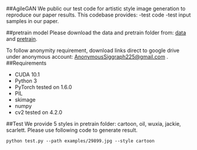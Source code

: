 ##AgileGAN
We public our test code for artistic style image generation to reproduce our paper results. 
This codebase provides:
-test code
-test input samples in our paper.

##pretrain model
Please download the data and pretrain folder from: [data](https://drive.google.com/drive/folders/1sksjD4awYwSAgibix83hVtx1sm4KOekm?usp=sharing) and [pretrain](https://drive.google.com/drive/folders/118Fjhp-o5hrttK8M_sKSa4u6MrDJt70m?usp=sharing).

To follow anonymity requirement, download links direct to google drive under anonymous account: AnonymousSiggraph225@gmail.com .
##Requirements
- CUDA 10.1
- Python 3
- PyTorch tested on 1.6.0
- PIL
- skimage
- numpy
- cv2 tested on 4.2.0


##Test
We provide 5 styles in pretrain folder: cartoon, oil, wuxia, jackie, scarlett.
Please use following code to generate result.

`
python test.py --path examples/29899.jpg --style cartoon
`

